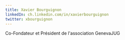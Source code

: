 ```yaml
---
title: Xavier Bourguignon
linkedIn: ch.linkedin.com/in/xavierbourguignon
twitter: xbourguignon
---
```


Co-Fondateur et Président de l'association GenevaJUG